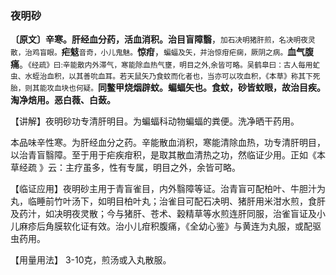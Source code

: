 ### 夜明砂

**〔原文〕辛寒。肝经血分药，活血消积。治目盲障翳**，<small>加石决明猪肝煎，名决明夜灵散，治鸡盲眼。</small>**疟鬾**<small>音奇，小儿鬼魅。</small>**惊疳**，<small>蝙蝠及矢，并治惊疳疟痫，厥阴之病。</small>**血气腹痛**。<small>《经疏》曰:辛能散内外滞气，寒能除血热气壅，明目之外,余皆可略。吴鹤皐曰：古人每用虻虫、水蛭治血积，以其善吮血耳。若天鼠矢乃食蚊而化者也，当亦可以攻血积，《本草》称其下死胎，则其能攻血块也何疑。</small>**同鳖甲烧烟辟蚊。蝙蝠矢也。食蚊，砂皆蚊眼，故治目疾。淘净焙用。恶白薇、白蔹。**

【讲解】夜明砂功专清肝明目。为蝙蝠科动物蝙蝠的粪便。洗净晒干药用。

本品味辛性寒。为肝经血分之药。辛能散血消积，寒能清除血热，功专清肝明目，以治青盲翳障。至于用于疟疾疳积，是取其散血清热之功，然临证少用。正如《本草经疏 》云：主疗虽多，性有专属，明目之外，余皆可略。

【临证应用】夜明砂主用于青盲雀目，内外翳障等证。治青盲可配柏叶、牛胆汁为丸，临睡前竹叶汤下，如明目柏叶丸；治雀目可配石决明、猪肝用米泔水煎，食肝及药汁，如决明夜灵散；今与猪肝、苍术、穀精草等水煎连肝同服，治雀盲证及小儿麻疹后角膜软化证有效。治小儿疳积腹痛，《全幼心鉴》与黄连为丸服，或配驱虫药用。

【用量用法】 3-10克，煎汤或入丸散服。
